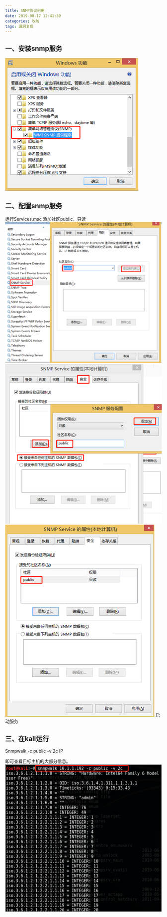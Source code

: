 ```yaml
---
title: SNMP协议利用
date: 2019-08-17 12:41:39
categories: 攻防	
tags: 漏洞复现
---
```

## 一、安装snmp服务
![1](SNMP协议利用/1.png)
## 二、配置snmp服务
运行Services.msc
添加社区public，只读
![2](SNMP协议利用/2.png)
![3](SNMP协议利用/3.png)
![4](SNMP协议利用/4.png)
启动服务

## 三、在kali运行

Snmpwalk -c public -v 2c IP

即可查看目标主机的大部分信息。
![5](SNMP协议利用/5.png)
